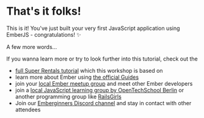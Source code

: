 # That's it folks!

This is it! You've just built your very first JavaScript application using EmberJS - congratulations! ✨

A few more words...

If you wanna learn more or try to look further into this tutorial, check out the
- [full Super Rentals tutorial](https://guides.emberjs.com/release/tutorial/ember-cli/) which this workshop is based on
- learn more about Ember using [the official Guides](https://guides.emberjs.com/release/getting-started/quick-start/)
- join your [local Ember meetup group](https://www.meetup.com/Ember-js-Berlin/) and meet other Ember developers
- join a [local JavaScript learning group by OpenTechSchool Berlin](https://www.meetup.com/opentechschool-berlin/events/) or another programming group like [RailsGirls](http://railsgirls.com/berlin)
- Join our [Emberginners Discord channel](x) and stay in contact with other attendees
